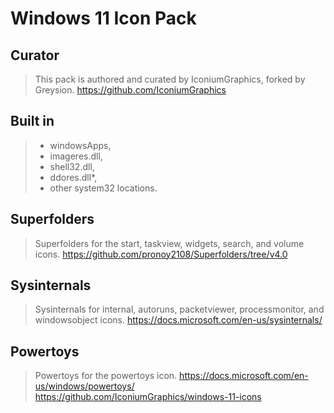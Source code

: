 # Windows 11 Icon Pack

## Curator
> This pack is authored and curated by IconiumGraphics, forked by Greysion.
> https://github.com/IconiumGraphics

## Built in
> - windowsApps, 
> - imageres.dll, 
> - shell32.dll, 
> - ddores.dll*, 
> - other system32 locations.

## Superfolders
> Superfolders for the start, taskview, widgets, search, and volume icons.
> https://github.com/pronoy2108/Superfolders/tree/v4.0

## Sysinternals
> Sysinternals for internal, autoruns, packetviewer, processmonitor, and windowsobject icons.
> https://docs.microsoft.com/en-us/sysinternals/

## Powertoys
> Powertoys for the powertoys icon.
> https://docs.microsoft.com/en-us/windows/powertoys/
> https://github.com/IconiumGraphics/windows-11-icons